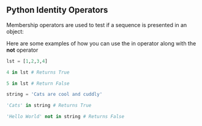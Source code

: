 ## Python Identity Operators

Membership operators are used to test if a sequence is presented in an object:

Here are some examples of how you can use the in operator along with the **not** operator

```Python
lst = [1,2,3,4]

4 in lst # Returns True

5 in lst # Return False

string = 'Cats are cool and cuddly'

'Cats' in string # Returns True

'Hello World' not in string # Returns False

```

